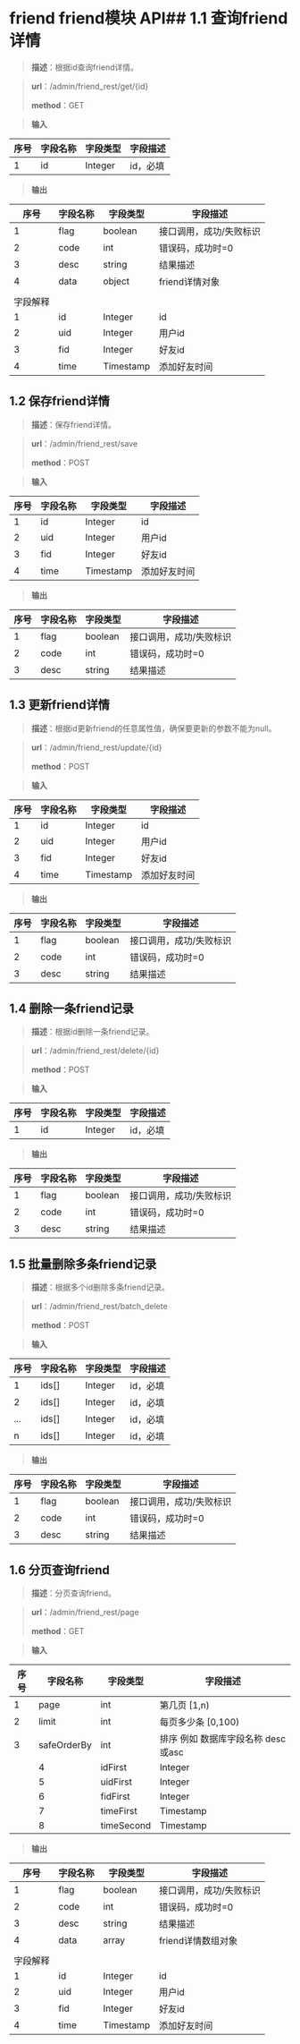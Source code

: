# friend friend模块 API## 1.1 查询friend详情

> **描述**：根据id查询friend详情。

> **url**：/admin/friend_rest/get/{id}
>
> **method**：GET

> **输入**

| 序号 | 字段名称 | 字段类型 | 字段描述     |
| ---- | -------- | -------- | ------------ |
| 1    | id       | Integer     | id，必填 |

> **输出**

| 序号     | 字段名称      | 字段类型 | 字段描述                |
| -------- | ------------- | -------- | ----------------------- |
| 1        | flag          | boolean  | 接口调用，成功/失败标识 |
| 2        | code          | int      | 错误码，成功时=0        |
| 3        | desc          | string   | 结果描述                |
| 4        | data          | object   | friend详情对象            |
|          |               |          |                         |
| 字段解释 |               |          |                         |
| 1 | id              | Integer          | id |
| 2 | uid              | Integer          | 用户id |
| 3 | fid              | Integer          | 好友id |
| 4 | time              | Timestamp          | 添加好友时间 |

## 1.2 保存friend详情

> **描述**：保存friend详情。

> **url**：/admin/friend_rest/save
>
> **method**：POST

> **输入**

| 序号 | 字段名称 | 字段类型 | 字段描述     |
| ---- | -------- | -------- | ------------ |
| 1| id  | Integer  | id |
| 2| uid  | Integer  | 用户id |
| 3| fid  | Integer  | 好友id |
| 4| time  | Timestamp  | 添加好友时间 |

> **输出**

| 序号     | 字段名称      | 字段类型 | 字段描述                |
| -------- | ------------- | -------- | ----------------------- |
| 1        | flag          | boolean  | 接口调用，成功/失败标识 |
| 2        | code          | int      | 错误码，成功时=0        |
| 3        | desc          | string   | 结果描述                |

## 1.3 更新friend详情

> **描述**：根据id更新friend的任意属性值，确保要更新的参数不能为null。

> **url**：/admin/friend_rest/update/{id}
>
> **method**：POST

> **输入**

| 序号 | 字段名称 | 字段类型 | 字段描述     |
| ---- | -------- | -------- | ------------ |
| 1| id  | Integer  | id |
| 2| uid  | Integer  | 用户id |
| 3| fid  | Integer  | 好友id |
| 4| time  | Timestamp  | 添加好友时间 |

> **输出**

| 序号     | 字段名称      | 字段类型 | 字段描述                |
| -------- | ------------- | -------- | ----------------------- |
| 1        | flag          | boolean  | 接口调用，成功/失败标识 |
| 2        | code          | int      | 错误码，成功时=0        |
| 3        | desc          | string   | 结果描述                |

## 1.4 删除一条friend记录

> **描述**：根据id删除一条friend记录。

> **url**：/admin/friend_rest/delete/{id}
>
> **method**：POST

> **输入**

| 序号 | 字段名称 | 字段类型 | 字段描述     |
| ---- | -------- | -------- | ------------ |
| 1    | id       | Integer     | id，必填 |

> **输出**

| 序号     | 字段名称      | 字段类型 | 字段描述                |
| -------- | ------------- | -------- | ----------------------- |
| 1        | flag          | boolean  | 接口调用，成功/失败标识 |
| 2        | code          | int      | 错误码，成功时=0        |
| 3        | desc          | string   | 结果描述                |


## 1.5 批量删除多条friend记录

> **描述**：根据多个id删除多条friend记录。

> **url**：/admin/friend_rest/batch_delete
>
> **method**：POST

> **输入**

| 序号 | 字段名称 | 字段类型 | 字段描述     |
| ---- | -------- | -------- | ------------ |
| 1    | ids[]       | Integer     | id，必填 |
| 2    | ids[]       | Integer     | id，必填 |
| ...    | ids[]       | Integer     | id，必填 |
| n    | ids[]       | Integer     | id，必填 |

> **输出**

| 序号     | 字段名称      | 字段类型 | 字段描述                |
| -------- | ------------- | -------- | ----------------------- |
| 1        | flag          | boolean  | 接口调用，成功/失败标识 |
| 2        | code          | int      | 错误码，成功时=0        |
| 3        | desc          | string   | 结果描述                |


## 1.6 分页查询friend

> **描述**：分页查询friend。

> **url**：/admin/friend_rest/page
>
> **method**：GET

> **输入**

| 序号 | 字段名称 | 字段类型 | 字段描述     |
| ---- | -------- | -------- | ------------ |
| 1    |page      |int       |第几页 [1,n)   |
| 2    |limit      |int       |每页多少条 [0,100)   |
| 3    |safeOrderBy      |int       | 排序 例如 数据库字段名称 desc或asc   |
                |4|idFirst|   Integer   |id|
                |5|uidFirst|   Integer   |用户id|
                |6|fidFirst|   Integer   |好友id|
                |7|timeFirst|   Timestamp   |添加好友时间|
                |8|timeSecond|   Timestamp   |添加好友时间|

> **输出**

| 序号     | 字段名称      | 字段类型 | 字段描述                |
| -------- | ------------- | -------- | ----------------------- |
| 1        | flag          | boolean  | 接口调用，成功/失败标识 |
| 2        | code          | int      | 错误码，成功时=0        |
| 3        | desc          | string   | 结果描述                |
| 4        | data          | array   | friend详情数组对象            |
|          |               |          |                         |
| 字段解释 |               |          |                         |
| 1 | id              | Integer          | id |
| 2 | uid              | Integer          | 用户id |
| 3 | fid              | Integer          | 好友id |
| 4 | time              | Timestamp          | 添加好友时间 |
